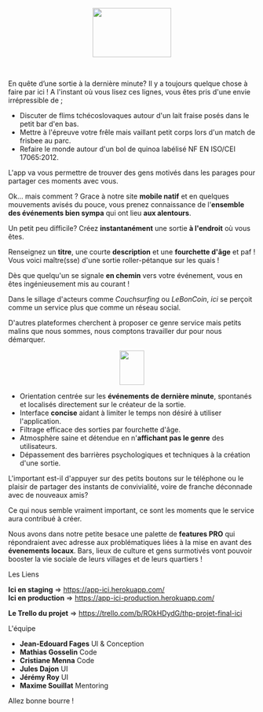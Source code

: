<p align="center">
  <img width="160" height="100" src="https://i.ibb.co/jgVT0y7/Ici-logo-copia-50.png">
</p>
<br>

En quête d’une sortie à la dernière minute? Il y a toujours quelque chose à faire par ici !
A l'instant où vous lisez ces lignes, vous êtes pris d'une envie irrépressible de ;

* Discuter de flims tchécoslovaques autour d'un lait fraise posés dans le petit bar d'en bas.
* Mettre à l'épreuve votre frêle mais vaillant petit corps lors d'un match de frisbee au parc.
* Refaire le monde autour d'un bol de quinoa labélisé NF EN ISO/CEI 17065:2012.

L'app va vous permettre de trouver des gens motivés dans les parages pour partager ces moments avec vous.

Ok… mais comment ?
Grace à notre site **mobile natif** et en quelques mouvements avisés du pouce, vous prenez connaissance de l'**ensemble des événements bien sympa** qui ont lieu **aux alentours**.

Un petit peu difficile? Créez **instantanément** une sortie **à l'endroit** où vous êtes.

Renseignez un **titre**, une courte **description** et une **fourchette d'âge** et paf ! Vous voici maître(sse) d'une sortie roller-pétanque sur les quais !

Dès que quelqu'un se signale **en chemin** vers votre événement, vous en êtes ingénieusement mis au courant !

Dans le sillage d'acteurs comme *Couchsurfing* ou *LeBonCoin*, *ici* se perçoit comme un service plus que comme un réseau social.

D'autres plateformes cherchent à proposer ce genre service mais petits malins que nous sommes, nous comptons travailler dur pour nous démarquer.<br>

<p align="center">
  <img width="50 "height="70" src="https://i.ibb.co/DzvHjZ3/Ici-marker-copia-50.png">
</p>

* Orientation centrée sur les **événements de dernière minute**, spontanés et localisés directement sur le créateur de la sortie.
* Interface **concise** aidant à limiter le temps non désiré à utiliser l'application.
* Filtrage efficace des sorties par fourchette d'âge.
* Atmosphère saine et détendue en n'**affichant pas le genre** des utilisateurs.
* Dépassement des barrières psychologiques et techniques à la création d'une sortie.

L'important est-il d'appuyer sur des petits boutons sur le téléphone ou le plaisir de partager des instants de convivialité, voire de franche déconnade avec de nouveaux amis?

Ce qui nous semble vraiment important, ce sont les moments que le service aura contribué à créer.

Nous avons dans notre petite besace une palette de **features PRO** qui répondraient avec adresse aux problématiques liées à la mise en avant des **évenements locaux**.
Bars, lieux de culture et gens surmotivés vont pouvoir booster la vie sociale de leurs villages et de leurs quartiers !


Les Liens

**Ici en staging** => https://app-ici.herokuapp.com/<br>
**Ici en production** => https://app-ici-production.herokuapp.com/

**Le Trello du projet** => https://trello.com/b/ROkHDydG/thp-projet-final-ici

L'équipe

* **Jean-Edouard Fages** UI & Conception
* **Mathias Gosselin** Code
* **Cristiane Menna** Code
* **Jules Dajon** UI
* **Jérémy Roy** UI
* **Maxime Souillat** Mentoring

Allez bonne bourre !
